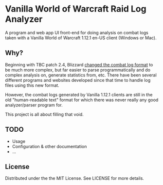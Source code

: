 # Vanilla World of Warcraft Raid Log Analyzer

A program and web app UI front-end for doing analysis on combat logs taken with
a Vanilla World of Warcraft 1.12.1 en-US client (Windows or Mac).

## Why?

Beginning with TBC patch 2.4, Blizzard [changed the combat log format](http://wowwiki.wikia.com/wiki/Combat_Log)
to be much more complex, but far easier to parse programmatically and do 
complex analysis on, generate statistics from, etc. There have been several
different programs and websites developed since that time to handle log files
using this new format. 

However, the combat logs generated by Vanilla 1.12.1 clients are still in the 
old "human-readable text" format for which there was never really any good 
analyzer/parser program for. 

This project is all about filling that void.

## TODO

* Usage
* Configuration &amp; other documentation
* ...

## License

Distributed under the the MIT License. See LICENSE for more details.
